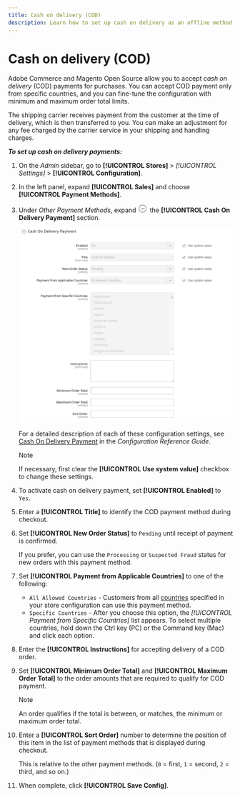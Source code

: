 ```yaml
---
title: Cash on delivery (COD)
description: Learn how to set up cash on delivery as an offline method of payment on your store.
---
```

# Cash on delivery (COD)

Adobe Commerce and Magento Open Source allow you to accept _cash on delivery_ (COD) payments for purchases. You can accept COD payment only from specific countries, and you can fine-tune the configuration with minimum and maximum order total limits.

The shipping carrier receives payment from the customer at the time of delivery, which is then transferred to you. You can make an adjustment for any fee charged by the carrier service in your shipping and handling charges.

**_To set up cash on delivery payments:_**

1. On the _Admin_ sidebar, go to **[!UICONTROL Stores]** > _[!UICONTROL Settings]_ > **[!UICONTROL Configuration]**.

1. In the left panel, expand **[!UICONTROL Sales]** and choose **[!UICONTROL Payment Methods]**.

1. Under _Other Payment Methods_, expand ![Expansion selector](../assets/icon-display-expand.png) the **[!UICONTROL Cash On Delivery Payment]** section.

   ![Cash on Delivery Payment](../configuration-reference/sales/assets/payment-methods-cash-on-delivery-payment.png)<!-- zoom -->

   For a detailed description of each of these configuration settings, see [Cash On Delivery Payment](https://docs.magento.com/user-guide/configuration/sales/payment-methods.html#cash-on-delivery-payment) in the _Configuration Reference Guide_.

   >[!NOTE]
   >
   >If necessary, first clear the **[!UICONTROL Use system value]** checkbox to change these settings.

1. To activate cash on delivery payment, set **[!UICONTROL Enabled]** to `Yes`.

1. Enter a **[!UICONTROL Title]** to identify the COD payment method during checkout.

1. Set **[!UICONTROL New Order Status]** to `Pending` until receipt of payment is confirmed.

   If you prefer, you can use the `Processing` or `Suspected Fraud` status for new orders with this payment method.

1. Set **[!UICONTROL Payment from Applicable Countries]** to one of the following:

   - `All Allowed Countries` - Customers from all [countries](../getting-started/store-details.md#country-options) specified in your store configuration can use this payment method.
   - `Specific Countries` - After you choose this option, the _[!UICONTROL Payment from Specific Countries]_ list appears. To select multiple countries, hold down the Ctrl key (PC) or the Command key (Mac) and click each option.

1. Enter the **[!UICONTROL Instructions]** for accepting delivery of a COD order.

1. Set **[!UICONTROL Minimum Order Total]** and **[!UICONTROL Maximum Order Total]** to the order amounts that are required to qualify for COD payment.

   >[!NOTE]
   >
   >An order qualifies if the total is between, or matches, the minimum or maximum order total.

1. Enter a **[!UICONTROL Sort Order]** number to determine the position of this item in the list of payment methods that is displayed during checkout.

   This is relative to the other payment methods. (`0` = first, `1` = second, `2` = third, and so on.)

1. When complete, click **[!UICONTROL Save Config]**.
